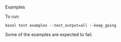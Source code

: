 Examples

To run:

    bazel test examples --test_output=all --keep_going

Some of the examples are expected to fail.
